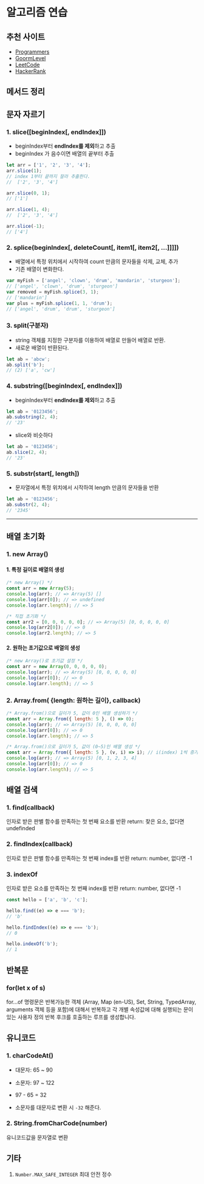 # 알고리즘 연습

## 추천 사이트

- [Programmers]
- [GoormLevel]
- [LeetCode]
- [HackerRank]

## 메서드 정리

## 문자 자르기

### 1. slice([beginIndex[, endIndex]])

- beginIndex부터 **endIndex를 제외**하고 추출
- beginIndex 가 음수이면 배열의 끝부터 추출

```js
let arr = ['1', '2', '3', '4'];
arr.slice(1);
// index 1부터 끝까지 잘라 추출한다.
//  ['2', '3', '4']

arr.slice(0, 1);
// ['1']

arr.slice(1, 4);
//  ['2', '3', '4']

arr.slice(-1);
// ['4']
```

### 2. splice(beginIndex[, deleteCount[, item1[, item2[, ...]]]])

- 배열에서 특정 위치에서 시작하여 count 만큼의 문자들을 삭제, 교체, 추가
- 기존 배열이 변화한다.

```js
var myFish = ['angel', 'clown', 'drum', 'mandarin', 'sturgeon'];
// ['angel', 'clown', 'drum', 'sturgeon']
var removed = myFish.splice(3, 1);
// ['mandarin']
var plus = myFish.splice(1, 1, 'drum');
// ['angel', 'drum', 'drum', 'sturgeon']
```

### 3. split(구분자)

- string 객체를 지정한 구분자를 이용하여 배열로 만들어 배열로 반환.
- 새로운 배열이 반환된다.

```js
let ab = 'abcw';
ab.split('b');
// (2) ['a', 'cw']
```

### 4. substring([beginIndex[, endIndex]])

- beginIndex부터 **endIndex를 제외**하고 추출

```js
let ab = '0123456';
ab.substring(2, 4);
// '23'
```

- slice와 비슷하다

```js
let ab = '0123456';
ab.slice(2, 4);
// '23'
```

### 5. substr(start[, length])

- 문자열에서 특정 위치에서 시작하여 length 만큼의 문자들을 반환

```js
let ab = '0123456';
ab.substr(2, 4);
// '2345'
```

---

## 배열 초기화

### 1. new Array()

#### 1. 특정 길이로 배열의 생성

```js
/* new Array() */
const arr = new Array(5);
console.log(arr); // => Array(5) []
console.log(arr[0]); // => undefined
console.log(arr.length); // => 5
```

```js
/* 직접 초기화 */
const arr2 = [0, 0, 0, 0, 0]; // => Array(5) [0, 0, 0, 0, 0]
console.log(arr2[0]); // => 0
console.log(arr2.length); // => 5
```

#### 2. 원하는 초기값으로 배열의 생성

```js
/* new Array()로 초기값 설정 */
const arr = new Array(0, 0, 0, 0, 0);
console.log(arr); // => Array(5) [0, 0, 0, 0, 0]
console.log(arr[0]); // => 0
console.log(arr.length); // => 5
```

### 2. Array.from( {length: 원하는 길이}, callback)

```js
/* Array.from()으로 길이가 5, 값이 0인 배열 생성하기 */
const arr = Array.from({ length: 5 }, () => 0);
console.log(arr); // => Array(5) [0, 0, 0, 0, 0]
console.log(arr[0]); // => 0
console.log(arr.length); // => 5
```

```js
/* Array.from()으로 길이가 5, 값이 (0~5)인 배열 생성 */
const arr = Array.from({ length: 5 }, (v, i) => i); // i(index) 1씩 증가
console.log(arr); // => Array(5) [0, 1, 2, 3, 4]
console.log(arr[0]); // => 0
console.log(arr.length); // => 5
```

## 배열 검색

### 1. find(callback)

인자로 받은 판별 함수를 만족하는 첫 번째 요소를 반환
return: 찾은 요소, 없다면 undefinded

### 2. findIndex(callback)

인자로 받은 판별 함수를 만족하는 첫 번째 index를 반환
return: number, 없다면 -1

### 3. indexOf

인자로 받은 요소를 만족하는 첫 번째 index를 반환
return: number, 없다면 -1

```js
const hello = ['a', 'b', 'c'];

hello.find((e) => e === 'b');
// 'b'

hello.findIndex((e) => e === 'b');
// 0

hello.indexOf('b');
// 1
```

## 반복문

### for(let x of s)

for...of 명령문은 반복가능한 객체 (Array, Map (en-US), Set, String, TypedArray, arguments 객체 등을 포함)에 대해서 반복하고 각 개별 속성값에 대해 실행되는 문이 있는 사용자 정의 반복 후크를 호출하는 루프를 생성합니다.

## 유니코드

### 1. charCodeAt()

- 대문자: 65 ~ 90
- 소문자: 97 ~ 122

- 97 - 65 = 32
- 소문자를 대문자로 변환 시 `-32` 해준다.

### 2. String.fromCharCode(number)

유니코드값을 문자열로 변환

## 기타

1. `Number.MAX_SAFE_INTEGER`
   최대 안전 정수

<!-- 온라인 저지 사이트 -->

[programmers]: https://programmers.co.kr/learn/challenges
[boj]: https://www.acmicpc.net/step
[goormlevel]: https://level.goorm.io/
[leetcode]: https://leetcode.com/problemset/all/
[hackerrank]: https://www.hackerrank.com/dashboard
